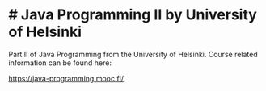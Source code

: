 # # Java Programming II by University of Helsinki
 Part II of Java Programming from the University of Helsinki. Course related information can be found here: 
 
 https://java-programming.mooc.fi/
